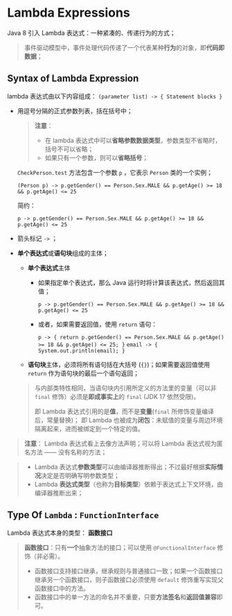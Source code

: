 # Lambda Expressions

Java 8 引入 Lambda 表达式：一种紧凑的、传递行为的方式；

> 事件驱动模型中，事件处理代码传递了一个代表某种**行为**的对象，即**代码即数据**；

## Syntax of Lambda Expression

lambda 表达式由以下内容组成： `(parameter list) -> { Statement blocks }`
* 用逗号分隔的正式参数列表，括在括号中；

    > **注意**：
    > 
    > * 在 lambda 表达式中可以**省略参数数据类型**，参数类型不省略时，括号不可以省略；
    > * 如果只有一个参数，则可以**省略括号**；

    `CheckPerson.test` 方法包含一个参数 `p` ，它表示 `Person` 类的一个实例；

    `(Person p) -> p.getGender() == Person.Sex.MALE && p.getAge() >= 18 && p.getAge() <= 25`

    简约：

    `p -> p.getGender() == Person.Sex.MALE && p.getAge() >= 18 && p.getAge() <= 25`

* 箭头标记 `->` ；

* **单个表达式**或**语句块**组成的主体；

    * **单个表达式**主体
     
        * 如果指定单个表达式，那么 Java 运行时将计算该表达式，然后返回其值；
     
            `p -> p.getGender() == Person.Sex.MALE && p.getAge() >= 18 && p.getAge() <= 25`
     
        * 或者，如果需要返回值，使用 `return` 语句：
     
            `p -> { return p.getGender() == Person.Sex.MALE && p.getAge() >= 18 && p.getAge() <= 25; }`
            `email -> { System.out.println(email); }`

    * **语句块**主体，必须将所有语句括在大括号 (`{}`)；如果需要返回值使用 `return` 作为语句块的最后一个语句返回；

    > 与内部类特性相同，当语句块内引用所定义的方法里的变量（可以非 `final` 修饰）必须是**即成事实上**的 `final` (JDK 17 依然受限)。
    > 
    > 即 Lambda 表达式引用的是**值**，而不是**变量**(`final` 所修饰变量编译后，常量替换)；
    > 即 Lambda 也被成为**闭包**：未赋值的变量与周边环境隔离起来，进而被绑定到一个特定的值。

> **注意**：
> Lambda 表达式看上去像方法声明；可以将 Lambda 表达式视为匿名方法 —— 没有名称的方法；


> * Lambda 表达式**参数类型**可以由编译器推断得出；不过最好根据**实际情况**决定是否明确写明参数类型；
> * Lambda **表达式类型**（也称为**目标类型**）依赖于表达式上下文环境，由编译器推断出来；

##  Type Of `Lambda` : `FunctionInterface`

Lambda 表达式本身的类型： **函数接口**

> **函数接口**：只有**一个**抽象方法的接口；可以使用 `@FunctionalInterface` 修饰（非必需）。
> 
> * 函数接口支持接口继承，继承规则与普通接口一致；如果一个函数接口继承另一个函数接口，则子函数接口必须使用 `default` 修饰重写实现父函数接口中的方法。
> * 函数接口中的单一方法的命名并不重要，只要**方法签名**和**返回值兼容**即可。



